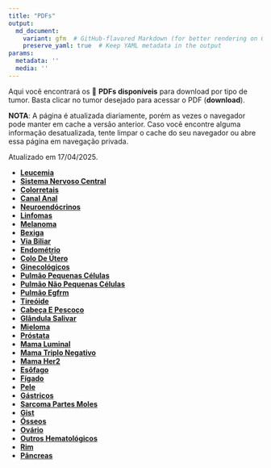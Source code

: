 ```yaml
---
title: "PDFs"
output: 
  md_document:
    variant: gfm  # GitHub-flavored Markdown (for better rendering on GitHub)
    preserve_yaml: true  # Keep YAML metadata in the output
params:
  metadata: ''
  media: ''
---
```


<script async src="https://scripts.simpleanalyticscdn.com/latest.js"></script>

Aqui você encontrará os 📝 **PDFs disponíveis** para download por tipo
de tumor. Basta clicar no tumor desejado para acessar o PDF
(**download**).

**NOTA**: A página é atualizada diariamente, porém as vezes o navegador
pode manter em cache a versão anterior. Caso você encontre alguma
informação desatualizada, tente limpar o cache do seu navegador ou abre
essa página em navegação privada.

Atualizado em 17/04/2025.

- [**Leucemia**](https://coeoralmeds-e768.restdb.io/media/6800908cf63b804800186b4d?download=true)
- [**Sistema Nervoso
  Central**](https://coeoralmeds-e768.restdb.io/media/6800908ef63b804800186b50?download=true)
- [**Colorretais**](https://coeoralmeds-e768.restdb.io/media/68009091f63b804800186b55?download=true)
- [**Canal
  Anal**](https://coeoralmeds-e768.restdb.io/media/68009092f63b804800186b57?download=true)
- [**Neuroendócrinos**](https://coeoralmeds-e768.restdb.io/media/68009093f63b804800186b59?download=true)
- [**Linfomas**](https://coeoralmeds-e768.restdb.io/media/68009095f63b804800186b5b?download=true)
- [**Melanoma**](https://coeoralmeds-e768.restdb.io/media/68009096f63b804800186b5d?download=true)
- [**Bexiga**](https://coeoralmeds-e768.restdb.io/media/68009097f63b804800186b5f?download=true)
- [**Via
  Biliar**](https://coeoralmeds-e768.restdb.io/media/68009099f63b804800186b61?download=true)
- [**Endométrio**](https://coeoralmeds-e768.restdb.io/media/6800909af63b804800186b63?download=true)
- [**Colo De
  Útero**](https://coeoralmeds-e768.restdb.io/media/6800909cf63b804800186b65?download=true)
- [**Ginecológicos**](https://coeoralmeds-e768.restdb.io/media/6800909df63b804800186b67?download=true)
- [**Pulmão Pequenas
  Células**](https://coeoralmeds-e768.restdb.io/media/6800909ff63b804800186b69?download=true)
- [**Pulmão Não Pequenas
  Células**](https://coeoralmeds-e768.restdb.io/media/680090a0f63b804800186b6b?download=true)
- [**Pulmão
  Egfrm**](https://coeoralmeds-e768.restdb.io/media/680090a2f63b804800186b6d?download=true)
- [**Tireóide**](https://coeoralmeds-e768.restdb.io/media/680090a5f63b804800186b71?download=true)
- [**Cabeça E
  Pescoço**](https://coeoralmeds-e768.restdb.io/media/680090a6f63b804800186b73?download=true)
- [**Glândula
  Salivar**](https://coeoralmeds-e768.restdb.io/media/680090a7f63b804800186b75?download=true)
- [**Mieloma**](https://coeoralmeds-e768.restdb.io/media/680090a9f63b804800186b77?download=true)
- [**Próstata**](https://coeoralmeds-e768.restdb.io/media/680090aaf63b804800186b79?download=true)
- [**Mama
  Luminal**](https://coeoralmeds-e768.restdb.io/media/680090adf63b804800186b80?download=true)
- [**Mama Triplo
  Negativo**](https://coeoralmeds-e768.restdb.io/media/680090aff63b804800186b82?download=true)
- [**Mama
  Her2**](https://coeoralmeds-e768.restdb.io/media/680090b0f63b804800186b84?download=true)
- [**Esôfago**](https://coeoralmeds-e768.restdb.io/media/680090b1f63b804800186b86?download=true)
- [**Fígado**](https://coeoralmeds-e768.restdb.io/media/680090b3f63b804800186b88?download=true)
- [**Pele**](https://coeoralmeds-e768.restdb.io/media/680090b4f63b804800186b8a?download=true)
- [**Gástricos**](https://coeoralmeds-e768.restdb.io/media/680090b5f63b804800186b8c?download=true)
- [**Sarcoma Partes
  Moles**](https://coeoralmeds-e768.restdb.io/media/680090b7f63b804800186b8e?download=true)
- [**Gist**](https://coeoralmeds-e768.restdb.io/media/680090b8f63b804800186b90?download=true)
- [**Ósseos**](https://coeoralmeds-e768.restdb.io/media/680090baf63b804800186b92?download=true)
- [**Ovário**](https://coeoralmeds-e768.restdb.io/media/680090bbf63b804800186b94?download=true)
- [**Outros
  Hematológicos**](https://coeoralmeds-e768.restdb.io/media/680090bdf63b804800186b96?download=true)
- [**Rim**](https://coeoralmeds-e768.restdb.io/media/680090bef63b804800186b98?download=true)
- [**Pâncreas**](https://coeoralmeds-e768.restdb.io/media/680090c0f63b804800186b9a?download=true)
